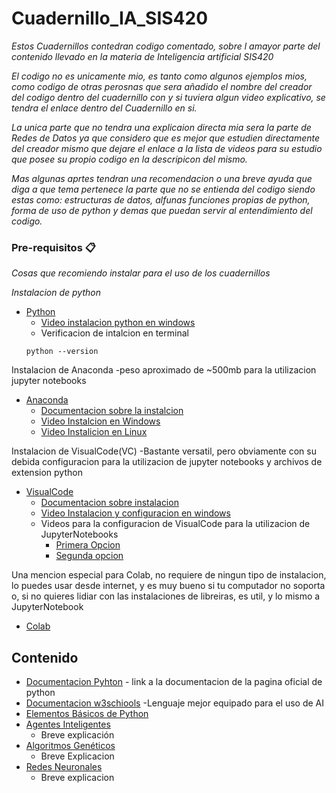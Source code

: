 # Cuadernillo_IA_SIS420

_Estos Cuadernillos contedran codigo comentado, sobre l amayor parte del contenido llevado en la materia de Inteligencia artificial SIS420_

_El codigo no es unicamente mio, es tanto como algunos ejemplos mios, como codigo de otras perosnas que sera añadido el nombre del creador del codigo dentro del cuadernillo con y si tuviera algun video explicativo, se tendra el enlace dentro del Cuadernillo en si._

_La unica parte que no tendra una explicaion directa mia sera la parte de Redes de Datos ya que considero que es mejor que estudien directamente del creador mismo que dejare el enlace a la lista de videos para su estudio que posee su propio codigo en la descripicon del mismo._

_Mas algunas aprtes tendran una recomendacion o una breve ayuda que diga a que tema pertenece la parte que no se entienda del codigo siendo estas como: estructuras de datos, alfunas funciones propias de python, forma de uso de python y demas que puedan servir al entendimiento del codigo._

### Pre-requisitos 📋

_Cosas que recomiendo instalar para el uso de los cuadernillos_


_Instalacion de python_
* [Python](https://www.python.org/downloads/)
    * [Video instalacion python en windows](https://www.youtube.com/watch?v=nXgxe3JM7Rc)
    * Verificacion de intalcion en terminal
    ```
    python --version
    ```

Instalacion de Anaconda -peso aproximado de ~500mb para la utilizacion jupyter notebooks
* [Anaconda](https://www.anaconda.com/products/distribution)
   * [Documentacion sobre la instalcion](https://docs.anaconda.com/anaconda/install/index.html)
   * [Video Instalcion en Windows](https://www.youtube.com/watch?v=e9JZNc_9tTg)
   * [Video Instalicion en Linux](https://www.youtube.com/watch?v=uLXBx8whpSk)

Instalacion de VisualCode(VC) -Bastante versatil, pero obviamente con su debida configuracion para la utilizacion de jupyter notebooks y archivos de extension python
* [VisualCode](https://code.visualstudio.com/)
    * [Documentacion sobre instalacion](https://code.visualstudio.com/docs/setup/windows)
    * [Video Instalacion y configuracion en windows](https://www.youtube.com/watch?v=bZjulmpBIGk)
    * Videos para la configuracion de VisualCode para la utilizacion de JupyterNotebooks
        * [Primera Opcion](https://www.youtube.com/watch?v=ZYat1is07VI)
        * [Segunda opcion](https://www.youtube.com/watch?v=fA7CFHQk6lU)

Una mencion especial para Colab, no requiere de ningun tipo de instalacion, lo puedes usar desde internet, y es muy bueno si tu computador no soporta o, si no quieres lidiar con las instalaciones de libreiras, es util, y lo mismo a JupyterNotebook

* [Colab](https://colab.research.google.com/)


## Contenido

* [Documentacion Pyhton](https://docs.python.org/3/) - link a la documentacion de la pagina oficial de python
* [Documentacion w3schiools](https://www.w3schools.com/python/python_operators.asp) -Lenguaje mejor equipado para el uso de AI
 * [Elementos Básicos de Python](https://github.com/Sebastian-Cepeda/Cuadernillo_IA_SIS420/tree/main/01_Elementos_basicos_de_Python)
*	[Agentes Inteligentes](https://github.com/Sebastian-Cepeda/Cuadernillo_IA_SIS420/tree/main/03_Agentes_Inteligentes)
	- Breve explicación 
*	[Algoritmos Genéticos](https://github.com/Sebastian-Cepeda/Cuadernillo_IA_SIS420/tree/main/05_Algoritmos_geneticos)
	- Breve Explicacion
*	[Redes Neuronales](https://github.com/Sebastian-Cepeda/Cuadernillo_IA_SIS420/tree/main/07_RedesNeuronales)
	- Breve explicacion
